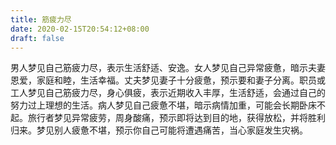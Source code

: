 ```yaml
---
title: 筋疲力尽
date: 2020-02-15T20:54:12+08:00
draft: false
---
```


男人梦见自己筋疲力尽，表示生活舒适、安逸。女人梦见自己异常疲惫，暗示夫妻恩爱，家庭和睦，生活幸福。丈夫梦见妻子十分疲惫，预示要和妻子分离。职员或工人梦见自己筋疲力尽，身心俱疲，表示近期收入丰厚，生活舒适，会通过自己的努力过上理想的生活。病人梦见自己疲惫不堪，暗示病情加重，可能会长期卧床不起。旅行者梦见异常疲劳，周身酸痛，预示即将达到目的地，获得放松，并将胜利归来。梦见别人疲惫不堪，预示你自己可能将遭遇痛苦，当心家庭发生灾祸。